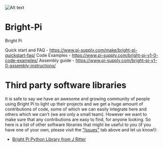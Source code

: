 ![Alt text](https://user-images.githubusercontent.com/16068311/30545098-8eedf47e-9c80-11e7-9965-4d21b620abb1.png?raw=true "Optional Title")
# Bright-Pi
Bright Pi

Quick start and FAQ - https://www.pi-supply.com/make/bright-pi-quickstart-faq/
Code Examples - https://www.pi-supply.com/bright-pi-v1-0-code-examples/
Assembly guide - https://www.pi-supply.com/bright-pi-v1-0-assembly-instructions/

# Third party software libraries

It is safe to say we have an awesome and growing community of people using Bright Pi to light up their projects and we get a huge amount of contributions of code, some of which we can easily integrate here and others which we can't (we are only a small team). However we want to make sure that any contributions are easy to find, for anyone looking. So here is a list of other software libraries that might be useful to you (if you have one of your own, please visit the ["Issues"](https://github.com/PiSupply/Bright-Pi/issues) tab above and let us know!):

* [Bright Pi Python Library from J Ritter](https://github.com/jritter/brightpi)
